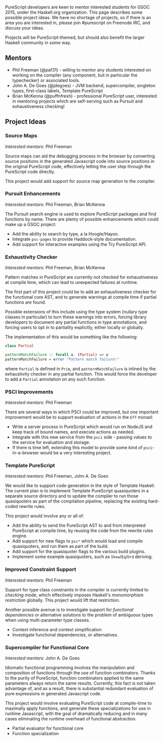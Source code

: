 PureScript developers are keen to mentor interested students for GSOC 2015, under the Haskell.org organization. This page describes some possible project ideas. We have no shortage of projects, so if there is an area you are interested in, please join #purescript on Freenode IRC, and discuss your ideas.

Projects will be PureScript-themed, but should also benefit the larger Haskell community in some way.

## Mentors

- Phil Freeman (@paf31) - willing to mentor any students interested on working on the compiler (any component, but in particular the typechecker) or associated tools.
- John A. De Goes (@jdegoes) - JVM backend, supercompiler, singleton types, first-class labels, Template PureScript
- Brian McKenna (@puffnfresh) - professional PureScript user, interested in mentoring projects which are self-serving such as Pursuit and exhaustiveness checking!

## Project Ideas

### Source Maps

_Interested mentors_: Phil Freeman

Source maps can aid the debugging process in the browser by converting source positions in the generated Javascript code into source positions in the original PureScript code, effectively letting the user step through the PureScript code directly.

This project would add support for source map generation to the compiler.

### Pursuit Enhancements

_Interested mentors_: Phil Freeman, Brian McKenna

The Pursuit search engine is used to explore PureScript packages and find functions by name. There are plenty of possible enhancements which could make up a GSOC project:

- Add the ability to search by type, a la Hoogle/Hayoo.
- Integrate `psc-pages` to provide Haddock-style documentation.
- Add support for interactive examples using the Try PureScript API.

### Exhaustivity Checker

_Interested mentors_: Phil Freeman, Brian McKenna

Pattern matches in PureScript are currently not checked for exhaustiveness at compile time, which can lead to unexpected failures at runtime.

The first part of this project could be to add an exhaustiveness checker for the functional core AST, and to generate warnings at compile time if partial functions are found.

Possible extensions of this include using the type system (nullary type classes in particular) to turn these warnings into errors, forcing library developers to document any partial functions in type annotations, and forcing users to opt in to partiality explicitly, either locally or globally. 

The implementation of this would be something like the following:

```purescript
class Partial

patternMatchFailure :: forall a. (Partial) => a
patternMatchFailure = error "Pattern match failure!"
```

where `Partial` is defined in `Prim`, and `patternMatchFailure` is inlined by the exhaustivity checker in any partial function. This would force the developer to add a `Partial` annotation on any such function.

### PSCI Improvements

_Interested mentors_: Phil Freeman

There are several ways in which PSCI could be improved, but one important improvement would be to support evaluation of actions in the `Eff` monad:

- Write a server process in PureScript which would run on NodeJS and keep track of bound names, and execute actions as needed.
- Integrate with this new service from the `psci` side - passing values to the service for evaluation and storage.
- If there is time left, extending this model to provide some kind of `psci`-in-a-browser would be a very interesting project.

### Template PureScript

_Interested mentors_: Phil Freeman, John A. De Goes

We would like to support code generation in the style of Template Haskell. The current plan is to implement Template PureScript quasiquoters in a separate source directory and to update the compiler to run those quasiquoters as part of the compilation pipeline, replacing the existing hard-coded rewrite rules.

This project would involve any or all of:

- Add the ability to send the PureScript AST to and from interpreted PureScript at compile time, by reusing the code from the rewrite rules engine.
- Add support for new flags to `psc*` which would load and compile quasiquoters, and run them as part of the build.
- Add support for the quasiquoter flags to the various build plugins.
- Implement some example quasiquoters, such as `Show`/`Eq`/`Ord` deriving.

### Improved Constraint Support

_Interested mentors_: Phil Freeman

Support for type class constraints in the compiler is currently limited to _checking_ mode, which effectively imposes Haskell's _monomorphism restriction_ globally. This project would lift that restriction.

Another possible avenue is to investigate support for _functional dependencies_ or alternative solutions to the problem of ambiguous types when using multi-parameter type classes.

- Context inference and context simplification
- Investigate functional dependencies, or alternatives.

### Supercompiler for Functional Core

_Interested mentors_: John A. De Goes

Idiomatic functional programming involves the manipulation and composition of functions through the use of function combinators. Thanks to the purity of PureScript, function combinators applied to the same parameters always return the same results. Currently, this fact is not taken advantage of, and as a result, there is substantial redundant evaluation of pure expressions in generated Javascript code.

This project would involve evaluating PureScript code at compile-time to maximally apply functions, and generate these specializations for use in runtime Javascript, with the goal of dramatically reducing and in many cases eliminating the runtime overhead of functional abstraction.

 - Partial evaluator for functional core
 - Function specialization
